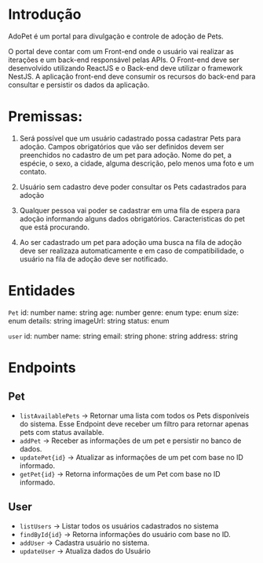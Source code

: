 # Introdução

AdoPet é um portal para divulgação e controle de adoção de Pets.

O portal deve contar com um Front-end onde o usuário vai realizar as iterações e um back-end responsável pelas APIs. O Front-end deve ser desenvolvido utilizando ReactJS e o Back-end deve utilizar o framework NestJS.
A aplicação front-end deve consumir os recursos do back-end para consultar e persistir os dados da aplicação.

# Premissas: 
1. Será possível que um usuário cadastrado possa cadastrar Pets para adoção.
    Campos obrigatórios que vão ser definidos devem ser preenchidos no cadastro de um pet para adoção. Nome do pet, a espécie, o sexo, a cidade, alguma descrição, pelo menos uma foto e um contato.

2. Usuário sem cadastro deve poder consultar os Pets cadastrados para adoção
3. Qualquer pessoa vai poder se cadastrar em uma fila de espera para adoção informando alguns dados obrigatórios. 
    Caracteristicas do pet que está procurando. 
4. Ao ser cadastrado um pet para adoção uma busca na fila de adoção deve ser realizaza automaticamente e em caso de compatibilidade, o usuário na fila de adoção deve ser notificado.

# Entidades

`Pet`
id: number
name: string
age: number
genre: enum 
type: enum
size: enum
details: string
imageUrl: string
status: enum

`user`
id: number
name: string
email: string
phone: string
address: string

# Endpoints

## Pet

- `listAvailablePets` -> Retornar uma lista com todos os Pets disponíveis do sistema. Esse Endpoint deve receber um filtro para retornar apenas pets com status available.
- `addPet` -> Receber as informações de um pet e persistir no banco de dados.
- `updatePet{id}` -> Atualizar as informações de um pet com base no ID informado.
- `getPet{id}` -> Retorna informações de um Pet com base no ID informado.

## User

- `listUsers` -> Listar todos os usuários cadastrados no sistema
- `findById{id}` -> Retorna informações do usuário com base no ID.
- `addUser` -> Cadastra usuário no sistema.  
- `updateUser` -> Atualiza dados do Usuário
